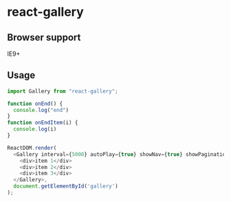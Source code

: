# react-gallery

## Browser support

IE9+

## Usage

```js
import Gallery from "react-gallery";
```

```js
function onEnd() {
  console.log("end")
}
function onEndItem(i) {
  console.log(i)
}
```

```js
ReactDOM.render(
  <Gallery interval={5000} autoPlay={true} showNav={true} showPagination={true} paginationHandle={true} onEndItem={onEndItem} onEnd={onEnd} >
    <div>item 1</div>
    <div>item 2</div>
    <div>item 3</div>
  </Gallery>,
  document.getElementById('gallery')
);
```